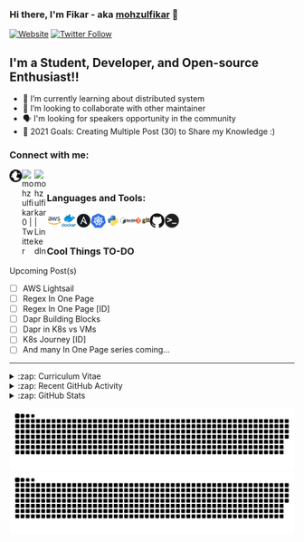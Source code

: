 ### Hi there, I'm Fikar - aka [mohzulfikar][website] 👋

[![Website](https://img.shields.io/website?label=mohzulfikar.me&style=for-the-badge&url=http%3A%2F%2Fmohzulfikar.me)](https://mohzulfikar.me)
[![Twitter Follow](https://img.shields.io/twitter/follow/mohzulfikar0?color=1DA1F2&logo=twitter&style=for-the-badge)](https://twitter.com/intent/follow?original_referer=https%3A%2F%2Fgithub.com%2Fmohzulfikar&screen_name=mohzulfikar0)

## I'm a Student, Developer, and Open-source Enthusiast!!

- 🌱 I’m currently learning about distributed system
- 👯 I’m looking to collaborate with other maintainer
- 🗣️ I'm looking for speakers opportunity in the community
- 🥅 2021 Goals: Creating Multiple Post (30) to Share my Knowledge :)

### Connect with me:

[<img align="left" alt="mohzulfikar.me" width="22px" src="https://raw.githubusercontent.com/iconic/open-iconic/master/svg/globe.svg" />][website]
[<img align="left" alt="mohzulfikar0 | Twitter" width="22px" src="https://cdn.jsdelivr.net/npm/simple-icons@v3/icons/twitter.svg" />][twitter]
[<img align="left" alt="mohzulfikar | LinkedIn" width="22px" src="https://cdn.jsdelivr.net/npm/simple-icons@v3/icons/linkedin.svg" />][linkedin]

<br />

### Languages and Tools:

<img align="left" alt="AWS" width="26px" src="https://raw.githubusercontent.com/github/explore/80688e429a7d4ef2fca1e82350fe8e3517d3494d/topics/aws/aws.png" />
<img align="left" alt="Docker" width="26px" src="https://raw.githubusercontent.com/github/explore/80688e429a7d4ef2fca1e82350fe8e3517d3494d/topics/docker/docker.png" />
<img align="left" alt="Ansible" width="26px" src="https://raw.githubusercontent.com/github/explore/80688e429a7d4ef2fca1e82350fe8e3517d3494d/topics/ansible/ansible.png" />
<img align="left" alt="Kubernetes" width="26px" src="https://raw.githubusercontent.com/github/explore/80688e429a7d4ef2fca1e82350fe8e3517d3494d/topics/kubernetes/kubernetes.png" />
<img align="left" alt="Python" width="26px" src="https://raw.githubusercontent.com/github/explore/80688e429a7d4ef2fca1e82350fe8e3517d3494d/topics/python/python.png" />
<img align="left" alt="Bash" width="26px" src="https://raw.githubusercontent.com/github/explore/80688e429a7d4ef2fca1e82350fe8e3517d3494d/topics/bash/bash.png" />
<img align="left" alt="Git" width="26px" src="https://raw.githubusercontent.com/github/explore/80688e429a7d4ef2fca1e82350fe8e3517d3494d/topics/git/git.png" />
<img align="left" alt="GitHub" width="26px" src="https://raw.githubusercontent.com/github/explore/78df643247d429f6cc873026c0622819ad797942/topics/github/github.png" />
<img align="left" alt="Terminal" width="26px" src="https://raw.githubusercontent.com/github/explore/80688e429a7d4ef2fca1e82350fe8e3517d3494d/topics/terminal/terminal.png" />

<br />
<br />

### Cool Things TO-DO

Upcoming Post(s)

- [ ] AWS Lightsail
- [ ] Regex In One Page
- [ ] Regex In One Page [ID]
- [ ] Dapr Building Blocks
- [ ] Dapr in K8s vs VMs
- [ ] K8s Journey [ID]
- [ ] And many In One Page series coming...

---

<details>
  <summary>:zap: Curriculum Vitae</summary>

  [My CV](./Mohammad_Zulfikar_CV.pdf)

</details>

<details>
  <summary>:zap: Recent GitHub Activity</summary>
  
<!--START_SECTION:activity-->
1. 🗣 Commented on [#4](https://github.com/CiscoCXSecurity/enum4linux/issues/4) in [CiscoCXSecurity/enum4linux](https://github.com/CiscoCXSecurity/enum4linux)
2. 🎉 Merged PR [#222](https://github.com/Py-Contributors/awesomeScripts/pull/222) in [Py-Contributors/awesomeScripts](https://github.com/Py-Contributors/awesomeScripts)
3. ❕ Opened an Issue [#10](https://github.com/divisi-security-poros/Arsip-WU/issues/10) in [divisi-security-poros/Arsip-WU](https://github.com/divisi-security-poros/Arsip-WU)
<!--END_SECTION:activity-->

</details>

<details>
  <summary>:zap: GitHub Stats</summary>

  ![mohzulfikar's github stats](https://github-readme-stats.vercel.app/api?username=mohzulfikar)

</details>

![GitHub Snake Light](https://github.com/mohzulfikar/mohzulfikar/blob/output/github-snake.svg#gh-light-mode-only)
![GitHub Snake Dark](https://github.com/mohzulfikar/mohzulfikar/blob/output/github-snake-dark.svg#gh-dark-mode-only)

[website]: https://mohzulfikar.me
[twitter]: https://twitter.com/mohzulfikar0
[linkedin]: https://www.linkedin.com/in/mohzulfikar/
